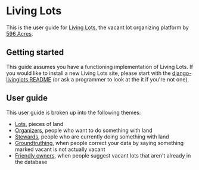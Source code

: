 # Living Lots

This is the user guide for [Living
Lots](https://github.com/596acres/django-livinglots), the vacant lot organizing
platform by [596 Acres](http://596acres.org/).


## Getting started

This guide assumes you have a functioning implementation of Living Lots. If you
would like to install a new Living Lots site, please start with the
[django-livinglots README](https://github.com/596acres/django-livinglots/blob/master/README.rst)
(or ask a programmer to look at the it if you're not one).


## User guide

This user guide is broken up into the following themes:

* [Lots](lots), pieces of land
* [Organizers](organize), people who want to do something with land
* [Stewards](stewards), people who are currently doing something with land
* [Groundtruthing](groundtruth), when people correct your data by saying
  something marked vacant is not actually vacant
* [Friendly owners](friendlyowners), when people suggest vacant lots that aren't
  already in the database
